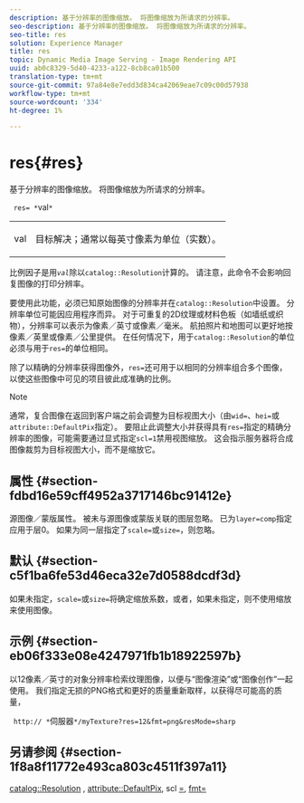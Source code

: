 ```yaml
---
description: 基于分辨率的图像缩放。 将图像缩放为所请求的分辨率。
seo-description: 基于分辨率的图像缩放。 将图像缩放为所请求的分辨率。
seo-title: res
solution: Experience Manager
title: res
topic: Dynamic Media Image Serving - Image Rendering API
uuid: ab0c8329-5d40-4233-a122-8cb8ca01b500
translation-type: tm+mt
source-git-commit: 97a84e8e7edd3d834ca42069eae7c09c00d57938
workflow-type: tm+mt
source-wordcount: '334'
ht-degree: 1%

---
```



# res{#res}

基于分辨率的图像缩放。 将图像缩放为所请求的分辨率。

` res= *`val`*`

<table id="simpletable_E69F3709266749C4A165C90FF18FF5AA"> 
 <tr class="strow"> 
  <td class="stentry"> <p> <span class="varname"> val  </span> </p> </td> 
  <td class="stentry"> <p>目标解决；通常以每英寸像素为单位（实数）。 </p> </td> 
 </tr> 
</table>

比例因子是用&#x200B;*`val`*&#x200B;除以`catalog::Resolution`计算的。 请注意，此命令不会影响回复图像的打印分辨率。

要使用此功能，必须已知原始图像的分辨率并在`catalog::Resolution`中设置。 分辨率单位可能因应用程序而异。 对于可重复的2D纹理或材料色板（如墙纸或织物），分辨率可以表示为像素／英寸或像素／毫米。 航拍照片和地图可以更好地按像素／英里或像素／公里提供。 在任何情况下，用于`catalog::Resolution`的单位必须与用于`res=`的单位相同。

除了以精确的分辨率获得图像外，`res=`还可用于以相同的分辨率组合多个图像，以使这些图像中可见的项目彼此成准确的比例。

>[!NOTE]
>
>通常，复合图像在返回到客户端之前会调整为目标视图大小（由`wid=`、`hei=`或`attribute::DefaultPix`指定）。 要阻止此调整大小并获得具有`res=`指定的精确分辨率的图像，可能需要通过显式指定`scl=1`禁用视图缩放。 这会指示服务器将合成图像裁剪为目标视图大小，而不是缩放它。

## 属性 {#section-fdbd16e59cff4952a3717146bc91412e}

源图像／蒙版属性。 被未与源图像或蒙版关联的图层忽略。 已为`layer=comp`指定应用于层0。 如果为同一层指定了`scale=`或`size=`，则忽略。

## 默认 {#section-c5f1ba6fe53d46eca32e7d0588dcdf3d}

如果未指定，`scale=`或`size=`将确定缩放系数，或者，如果未指定，则不使用缩放来使用图像。

## 示例 {#section-eb06f333e08e4247971fb1b18922597b}

以12像素／英寸的对象分辨率检索纹理图像，以便与“图像渲染”或“图像创作”一起使用。 我们指定无损的PNG格式和更好的质量重新取样，以获得尽可能高的质量，

` http:// *`伺服器`*/myTexture?res=12&fmt=png&resMode=sharp`

## 另请参阅 {#section-1f8a8f11772e493ca803c4511f397a11}

[catalog::Resolution](../../../../../is-api/image-catalog/image-serving-api-ref/c-image-catalog-reference/c-image-svg-data-reference/c-image-data-reference/r-resolution-cat.md#reference-de489f5f36b64bd0831749546f8728e1) ,  [attribute::DefaultPix](../../../../../is-api/image-catalog/image-serving-api-ref/c-image-catalog-reference/c-attributes-reference/r-defaultpix.md#reference-996b2c22b30f4fd9b970c84063306df1), scl [=](../../../../../is-api/http-ref/image-serving-api-ref/c-http-protocol-reference/c-command-reference/r-scl.md#reference-b2a74e493d0d407e98fe350551ba3fcc),  [fmt=](../../../../../is-api/http-ref/image-serving-api-ref/c-http-protocol-reference/c-command-reference/r-is-http-fmt.md#reference-cdf10043423b45ba9fe15157fb3ae37a)
